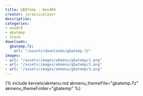 ```yaml
---
title: GBATemp - WoodR4
creator: jurassicplayer
description: 
categories:
- woodr4
- gbatemp
- stock
downloads:
  gbatemp.7z:
    url: "/assets/downloads/gbatemp.7z"
images:
- url: "/assets/images/akmenu/gbatemp/1.png"
- url: "/assets/images/akmenu/gbatemp/2.png"
- url: "/assets/images/akmenu/gbatemp/3.png"
---
```


{% include kernels/akmenu.md akmenu_themeFile="gbatemp.7z" akmenu_themeFolder="gbatemp" %}

